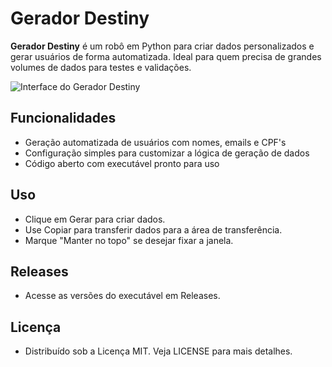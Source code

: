 # Gerador Destiny

**Gerador Destiny** é um robô em Python para criar dados personalizados e gerar usuários de forma automatizada. Ideal para quem precisa de grandes volumes de dados para testes e validações.

![Interface do Gerador Destiny](https://cdn.discordapp.com/attachments/1257817982822912041/1303267296407588894/image.png?ex=672b21c0&is=6729d040&hm=89f2cebd52f1768a1d332d8746e667e703f34127e0da8d0ac77873d2449f28f1&)

## Funcionalidades

- Geração automatizada de usuários com nomes, emails e CPF's
- Configuração simples para customizar a lógica de geração de dados
- Código aberto com executável pronto para uso

## Uso
- Clique em Gerar para criar dados.
- Use Copiar para transferir dados para a área de transferência.
- Marque "Manter no topo" se desejar fixar a janela.


## Releases
- Acesse as versões do executável em Releases.

## Licença
- Distribuído sob a Licença MIT. Veja LICENSE para mais detalhes.